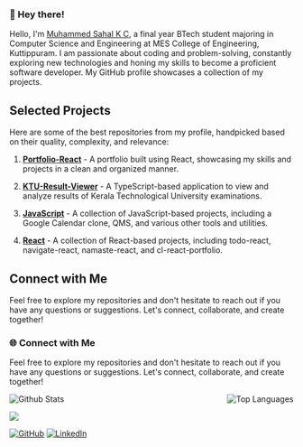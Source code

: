 ### 👋 Hey there!

Hello, I'm [Muhammed Sahal K C](https://msahalkc.netlify.app), a final year BTech student majoring in Computer Science and Engineering at MES College of Engineering, Kuttippuram. I am passionate about coding and problem-solving, constantly exploring new technologies and honing my skills to become a proficient software developer. My GitHub profile showcases a collection of my projects.

## Selected Projects

Here are some of the best repositories from my profile, handpicked based on their quality, complexity, and relevance:

1. **[Portfolio-React](https://github.com/msahalkc/Portfolio-React)** - A portfolio built using React, showcasing my skills and projects in a clean and organized manner.

2. **[KTU-Result-Viewer](https://github.com/msahalkc/KTU-Result-Viewer)** - A TypeScript-based application to view and analyze results of Kerala Technological University examinations.

3. **[JavaScript](https://github.com/msahalkc/)** - A collection of JavaScript-based projects, including a Google Calendar clone, QMS, and various other tools and utilities.

4. **[React](https://github.com/msahalkc/)** - A collection of React-based projects, including todo-react, navigate-react, namaste-react, and cl-react-portfolio.

## Connect with Me

Feel free to explore my repositories and don't hesitate to reach out if you have any questions or suggestions. Let's connect, collaborate, and create together!

<!-- ### 💻 About Me

- 🔭 I'm passionate about coding and problem-solving, constantly exploring new technologies and honing my skills to become a proficient software developer.
- 🌟 My journey in the realm of technology has been marked by a curiosity-driven approach and a commitment to continuous learning.
- 🚀 On my GitHub profile, you'll find a collection of my projects, ranging from simple scripts to full-fledged applications.
- 💡 I believe in the power of open source and collaboration and am always eager to contribute to meaningful projects and engage with the vibrant developer community.

### 🎓 Education

- **Bachelor of Technology in Computer Science and Engineering**
  - MES College of Engineering, Kuttippuram (2020-2024)

- **Higher Secondary**
  - AKG Smaraka Government Higher Secondary School, Peralassery (2018-2020)

 ### 🚀 Leadership Experience

- **Chief Technical Officer**
  - IEDC MESCE, July 2023 - Present
  - Led technology initiatives, fostering innovation, and driving impactful solutions for IEDC MESCE.

- **Assistant Creative Officer**
  - IEDC MESCE, July 2022 - June 2023
  - Drove visual storytelling, design, and multimedia initiatives, amplifying the non-profit’s mission and fostering engagement within the college community. -->

### 🌐 Connect with Me

Feel free to explore my repositories and don't hesitate to reach out if you have any questions or suggestions. Let's connect, collaborate, and create together!

<p align="left">
  <img align="left" src="https://github-readme-stats-blue-chi.vercel.app/api?username=msahalkc&show_icons=true&hide_title=false&include_all_commits=true&count_private=true&hide=[%22contribs%22]" alt="Github Stats" />
  <img align="right" src="https://github-readme-stats-blue-chi.vercel.app/api/top-langs/?username=msahalkc&langs_count=9b&hide=css&layout=compact" alt="Top Languages" />
</p>

<br />

![](https://komarev.com/ghpvc/?username=msahalkc)

[![GitHub](https://img.shields.io/badge/GitHub-msahalkc-181717?style=flat&logo=github)](https://github.com/msahalkc)
[![LinkedIn](https://img.shields.io/badge/LinkedIn-sahalkc-0077B5?style=flat&logo=linkedin)](https://www.linkedin.com/in/sahalkc)

